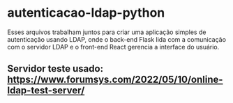 # autenticacao-ldap-python
Esses arquivos trabalham juntos para criar uma aplicação simples de autenticação usando LDAP, onde o back-end Flask lida com a comunicação com o servidor LDAP e o front-end React gerencia a interface do usuário.
## Servidor teste usado: https://www.forumsys.com/2022/05/10/online-ldap-test-server/
